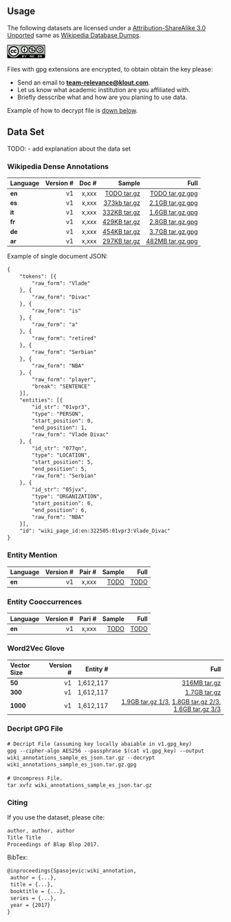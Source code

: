 ## Usage ##

The following datasets are licensed under a [Attribution-ShareAlike 3.0 Unported](https://creativecommons.org/licenses/by-nc-sa/4.0/)
same as [Wikipedia Database Dumps](https://dumps.wikimedia.org/).

![CC BY-NC-SA](CC-BY-NC-SA.png)

Files with gpg extensions are encrypted, to obtain obtain the key please:
  * Send an email to **team-relevance@klout.com**.
  * Let us know what academic institution are you affiliated with.
  * Briefly desscribe what and how are you planing to use data.

Example of how to decrypt file is [down below](https://github.com/klout/opendata/tree/master/wiki_annotation#decript-gpg-file).

## Data Set ##

TODO: - add explanation about the data set 


### Wikipedia Dense Annotations ###

| Language  | **Version #**  | **Doc #**  | **Sample** | **Full** |
|:----------|---:|-----------:|-----------:|---------:|
| **en**    | v1 | x,xxx  |    [TODO tar.gz ](http://opendata.klout.com/wiki/wiki_annotation/v1/wiki_annotations_sample_en_json.tar.gz)   | [TODO tar.gz.gpg ](http://opendata.klout.com/wiki/wiki_annotation/v1/wiki_annotations_en_json.tar.gz)   |
| **es**    | v1 | x,xxx  |    [373kb tar.gz ](http://opendata.klout.com/wiki/wiki_annotation/v1/wiki_annotations_sample_es_json.tar.gz)   | [2.1GB tar.gz.gpg ](http://opendata.klout.com/wiki/wiki_annotation/v1/wiki_annotations_es_json.tar.gz)   |
| **it**    | v1 | x,xxx  |    [332KB tar.gz ](http://opendata.klout.com/wiki/wiki_annotation/v1/wiki_annotations_sample_it_json.tar.gz)   | [1.6GB tar.gz.gpg ](http://opendata.klout.com/wiki/wiki_annotation/v1/wiki_annotations_it_json.tar.gz)   |
| **fr**    | v1 | x,xxx  |    [429KB tar.gz ](http://opendata.klout.com/wiki/wiki_annotation/v1/wiki_annotations_sample_fr_json.tar.gz)   | [2.8GB tar.gz.gpg ](http://opendata.klout.com/wiki/wiki_annotation/v1/wiki_annotations_fr_json.tar.gz)   |
| **de**    | v1 | x,xxx  |    [454KB tar.gz ](http://opendata.klout.com/wiki/wiki_annotation/v1/wiki_annotations_sample_de_json.tar.gz)   | [3.7GB tar.gz.gpg ](http://opendata.klout.com/wiki/wiki_annotation/v1/wiki_annotations_de_json.tar.gz)   |
| **ar**    | v1 | x,xxx  |    [297KB tar.gz ](http://opendata.klout.com/wiki/wiki_annotation/v1/wiki_annotations_sample_ar_json.tar.gz)   | [482MB tar.gz.gpg ](http://opendata.klout.com/wiki/wiki_annotation/v1/wiki_annotations_ar_json.tar.gz)   |

Example of single document JSON:
```
{
	"tokens": [{
		"raw_form": "Vlade"
	}, {
		"raw_form": "Divac"
	}, {
		"raw_form": "is"
	}, {
		"raw_form": "a"
	}, {
		"raw_form": "retired"
	}, {
		"raw_form": "Serbian"
	}, {
		"raw_form": "NBA"
	}, {
		"raw_form": "player",
		"break": "SENTENCE"
	}],
	"entities": [{
		"id_str": "01vpr3",
		"type": "PERSON",
		"start_position": 0,
		"end_position": 1,
		"raw_form": "Vlade Divac"
	}, {
		"id_str": "077qn",
		"type": "LOCATION",
		"start_position": 5,
		"end_position": 5,
		"raw_form": "Serbian"
	}, {
		"id_str": "05jvx",
		"type": "ORGANIZATION",
		"start_position": 6,
		"end_position": 6,
		"raw_form": "NBA"
	}],
	"id": "wiki_page_id:en:322505:01vpr3:Vlade_Divac"
}
```

### Entity Mention ###

| Language  | **Version #**  | **Pair #**  | **Sample** | **Full** |
|:----------|---:|-----------:|-----------:|---------:|
| **en**    | v1 | x,xxx  |    [TODO](http://opendata.klout.com/wiki/wiki_annotation/v1/wiki_annotations_sample_en_json.tar.gz)   | [TODO](http://opendata.klout.com/wiki/wiki_annotation/v1/wiki_annotations_en_json.tar.gz)   |

### Entity Cooccurrences ###

| Language  | **Version #**  | **Pari #**  | **Sample** | **Full** |
|:----------|---:|-----------:|-----------:|---------:|
| **en**    | v1 | x,xxx  |    [TODO](http://opendata.klout.com/wiki/wiki_annotation/v1/wiki_annotations_sample_en_json.tar.gz)   | [TODO](http://opendata.klout.com/wiki/wiki_annotation/v1/wiki_annotations_en_json.tar.gz)   |


### Word2Vec Glove ###

| Vector Size  | **Version #**  | **Entity #**  | **Full** |
|:----------|---:|-----------:|-----------:|
| **50**    | v1 | 1,612,117  | [316MB tar.gz](http://opendata.klout.com/wiki/word2vec/v1/wiki_entity_all_50_vectors.tar.gz)   | 
| **300**   | v1 | 1,612,117  | [1.7GB tar.gz](http://opendata.klout.com/wiki/word2vec/v1/wiki_entity_all_300_vectors.tar.gz)   | 
| **1000**  | v1 | 1,612,117  | [1.9GB tar.gz 1/3](http://opendata.klout.com/wiki/word2vec/v1/wiki_entity_all_1000_vector_part_1.tar.gz), [1.8GB tar.gz 2/3](http://opendata.klout.com/wiki/word2vec/v1/wiki_entity_all_1000_vector_part_1.tar.gz), [1.6GB tar.gz 3/3](http://opendata.klout.com/wiki/word2vec/v1/wiki_entity_all_1000_vector_part_1.tar.gz)   | 


### Decript GPG File ###

```
# Decript File (assuming key locally abaiable in v1.gpg_key)
gpg --cipher-algo AES256 --passphrase $(cat v1.gpg_key) --output wiki_annotations_sample_es_json.tar.gz --decrypt wiki_annotations_sample_es_json.tar.gz.gpg

# Uncompress File. 
tar xvfz wiki_annotations_sample_es_json.tar.gz
```

### Citing ###


If you use the dataset, please cite:
```
author, author, author
Title Title 
Proceedings of Blap Blop 2017.
```

BibTex:
```
@inproceedings{Spasojevic:wiki_annotation,
 author = {...},
 title = {...},
 booktitle = {...},
 series = {...},
 year = {2017}
}
```

